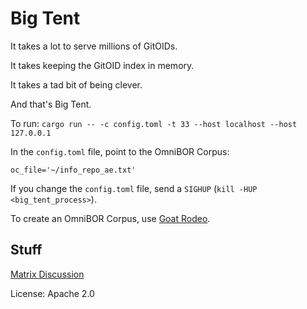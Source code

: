# Big Tent

It takes a lot to serve millions of GitOIDs.

It takes keeping the GitOID index in memory.

It takes a tad bit of being clever.

And that's Big Tent.

To run: `cargo run -- -c config.toml -t 33 --host localhost --host 127.0.0.1`

In the `config.toml` file, point to the OmniBOR Corpus:

```
oc_file='~/info_repo_ae.txt'
```

If you change the `config.toml` file, send a `SIGHUP` (`kill -HUP <big_tent_process>`).

To create an OmniBOR Corpus, use [Goat Rodeo](https://gitlab.com/spicelabs1/goatrodeo).

## Stuff

[Matrix Discussion](https://matrix.to/#/#spice-labs:matrix.org)


License: Apache 2.0
